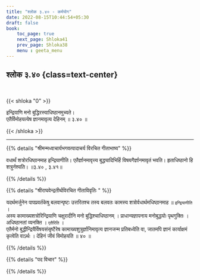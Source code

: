 ```yaml
---
title: "श्लोक ३.४० - कर्मयोग"
date: 2022-08-15T10:44:54+05:30
draft: false
book:
    toc_page: true
    next_page: Shloka41
    prev_page: Shloka38
    menu : geeta_menu
---
```




## श्लोक ३.४० {class=text-center}

<br/>

{{< shloka  "0"  >}}

इन्द्रियाणि मनो बुद्धिरस्याधिष्ठानमुच्यते।  
एतैर्विमोहयत्येष ज्ञानमावृत्य देहिनम् ॥ ३.४० ॥ 

{{< /shloka >}}

---


{{% details "श्रीमन्मध्वाचार्यभगवत्पादाचर्य विरचित  गीताभाष्य" %}}

वधार्थं शत्रोरधिष्ठानमाह इन्द्रियाणीति। 
एतैर्ज्ञानमावृत्त्य बुद्ध्यादिभिर्हि विषयगैर्ज्ञानमावृतं भवति। 
हृताधिष्ठानो हि शत्रुर्नश्यति।  ॥३.४० , ३.४१॥

{{% /details %}}



{{% details "श्रीराघवेन्द्रतीर्थविरचित गीताविवृतिः " %}}

यदर्थमर्जुनेन पापप्रवर्तकेषु बलवान्पृष्टः उत्तरितश्च तस्य बलवतः कामस्य
शत्रोर्वधार्थमधिष्ठानमाह ॥ `इन्द्रियाणीति` ।  
अस्य कामाख्यशत्रोरिन्द्रियाणि चक्षुरादीनि मनो बुद्धिश्चाधिष्ठानम्‌ । 
प्राधान्यज्ञापनाय मनोबुद्धयोः पृथगुक्तिः । 
अधिष्ठानतां व्यनक्ति । `एतैरिति` ।  
एतैर्मनो बुद्धीन्द्रियैर्विषयसंसृष्टैरेष कामाख्यशुत्रुर्ज्ञानिमावृत्य 
ज्ञानजन्म प्रतिबध्येति वा, जातमपि ज्ञानं कार्याक्षमं
कृत्वेति वाऽर्थः । देहिनं जीवं विमोहयति ॥ ४० ॥

{{% /details %}}



{{% details "पद विचार" %}}


{{% /details %}}
